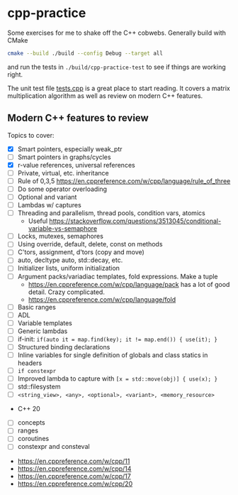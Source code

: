 # cpp-practice

Some exercises for me to shake off the C++ cobwebs. Generally build with CMake

```bash
cmake --build ./build --config Debug --target all
```
and run the tests in `./build/cpp-practice-test` to see if things are working right.

The unit test file [tests.cpp](tests.cpp) is a great place to start reading. It covers a matrix multiplication algorithm as well as review on modern C++ features.

## Modern C++ features to review

 Topics to cover:

 * [x] Smart pointers, especially weak_ptr
 * [ ] Smart pointers in graphs/cycles
 * [x] r-value references, universal references
 * [ ] Private, virtual, etc. inheritance
 * [ ] Rule of 0,3,5 https://en.cppreference.com/w/cpp/language/rule_of_three
 * [ ] Do some operator overloading
 * [ ] Optional and variant
 * [ ] Lambdas w/ captures
 * [ ] Threading and parallelism, thread pools, condition vars, atomics
   * Useful https://stackoverflow.com/questions/3513045/conditional-variable-vs-semaphore
 * [ ] Locks, mutexes, semaphores
 * [ ] Using override, default, delete, const on methods
 * [ ] C'tors, assignment, d'tors (copy and move)
 * [ ] auto, decltype auto, std::decay, etc.
 * [ ] Initializer lists, uniform initialization
 * [ ] Argument packs/variadiac templates, fold expressions. Make a tuple
   * https://en.cppreference.com/w/cpp/language/pack has a lot of good detail. Crazy complicated.
   * https://en.cppreference.com/w/cpp/language/fold
 * [ ] Basic ranges
 * [ ] ADL
 * [ ] Variable templates
 * [ ] Generic lambdas
 * [ ] if-init: `if(auto it = map.find(key); it != map.end()) { use(it); }`
 * [ ] Structured binding declarations
 * [ ] Inline variables for single definition of globals and class statics in headers
 * [ ] `if constexpr`
 * [ ] Improved lambda to capture with `[x = std::move(obj)] { use(x); }`
 * [ ] std::filesystem
 * [ ] `<string_view>, <any>, <optional>, <variant>, <memory_resource>`
  * C++ 20
 * [ ] concepts
 * [ ] ranges
 * [ ] coroutines
 * [ ] constexpr and consteval
 * https://en.cppreference.com/w/cpp/11
 * https://en.cppreference.com/w/cpp/14
 * https://en.cppreference.com/w/cpp/17
 * https://en.cppreference.com/w/cpp/20
